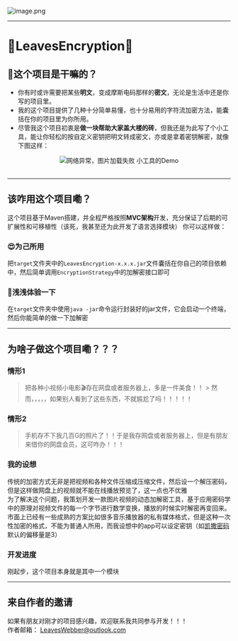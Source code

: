 ![image.png](https://leaves520-1326362500.cos.ap-nanjing.myqcloud.com/20241016165843.png)

--- 
# 🍃LeavesEncryption🍃
## 🙌这个项目是干嘛的？
- 你有时或许需要把某些**明文**，变成摩斯电码那样的**密文**，无论是生活中还是你写的项目里。
- 我的这个项目提供了几种十分简单易懂，也十分易用的字符流加密方法，能囊括在你的项目里为你所用。
- 尽管我这个项目初衷是**做一块帮助大家盖大楼的砖**，但我还是为此写了个小工具，能让你轻松的按自定义密钥把明文转成密文，亦或是拿着密钥解密，就像下图这样：  

<div>
    <center>
    <img src="https://leaves520-1326362500.cos.ap-nanjing.myqcloud.com/20241016171815.png"
         alt="网络异常，图片加载失败"> 
        小工具的Demo
    </center>
</div><br>

--- 
## 该咋用这个项目嘞？
这个项目基于Maven搭建，并全程严格按照**MVC架构**开发，充分保证了后期的可扩展性和可移植性（该死，我甚至还为此开发了语言选择模块）  你可以这样做：
### 😍为己所用
把`target`文件夹中的`LeavesEncryption-x.x.x.jar`文件囊括在你自己的项目依赖中，然后简单调用`EncryptionStrategy`中的加解密接口即可

### 👻浅浅体验一下
在`target`文件夹中使用`java -jar`命令运行封装好的jar文件，它会启动一个终端，然后你能简单的做一下加解密

---
## 为啥子做这个项目嘞？？？
### 情形1
> 把各种小视频小电影🎬存在网盘或者服务器上，多是一件美食！！  > 然而，，，，，如果别人看到了这些东西，不就尴尬了吗！！！！！

### 情形2
> 手机存不下我几百G的照片了！！于是我存网盘或者服务器上，但是有朋友来借你的网盘会员，这可咋办！！！

### 我的设想
传统的加密方式无非是把视频和各种文件压缩成压缩文件，然后设一个解压密码，但是这样做网盘上的视频就不能在线播放预览了，这一点也不优雅  
为了解决这个问题，我策划开发一款图片视频的动态加解密工具，基于应用密码学中的原理对视频文件的每一个字节进行数学变换，播放的时候实时解密再变回来。  
市面上已经有一些成熟的方案比如很多音乐播放器的私有媒体格式，但是这种一次性加密的格式，不能为普通人所用，而我设想中的app可以设定密钥（如[凯撒密码](https://zh.wikipedia.org/wiki/%E5%87%B1%E6%92%92%E5%AF%86%E7%A2%BC)默认的偏移量是3）

### 开发进度
刚起步，这个项目本身就是其中一个模块

--- 
## 来自作者的邀请
如果有朋友对刚才的项目感兴趣，欢迎联系我共同参与开发！！！   
作者邮箱：  LeavesWebber@outlook.com